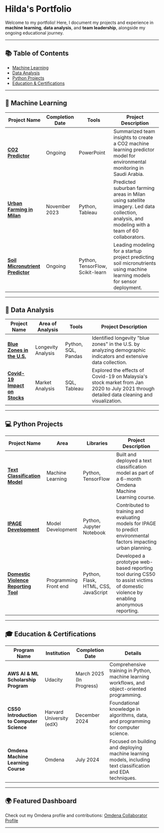 # Hilda's Portfolio

Welcome to my portfolio! Here, I document my projects and experience in **machine learning**, **data analysis**, and **team leadership**, alongside my ongoing educational journey.

---

## 📚 Table of Contents

- [Machine Learning](##machine-learning)
- [Data Analysis](##data-analysis)
- [Python Projects](##python-projects)
- [Education & Certifications](##education--certifications)
---

## 🧠 Machine Learning

| Project Name                                                                                                                             | Completion Date | Tools                            | Project Description                                                                                                                             |
| ---------------------------------------------------------------------------------------------------------------------------------------- | --------------- | -------------------------------- | ----------------------------------------------------------------------------------------------------------------------------------------------- |
| **[CO2 Predictor](https://github.com/OmdenaAI/IPAGE/tree/main/notebooks/task_3_model_development_and_training/by-Hilda)**                | Ongoing         | PowerPoint                       | Summarized team insights to create a CO2 machine learning predictor model for environmental monitoring in Saudi Arabia.                         |
| **[Urban Farming in Milan](https://github.com/OmdenaAI/IPAGE/tree/main/notebooks/task_3_model_development_and_training/by-Hilda)**       | November 2023   | Python, Tableau                  | Predicted suburban farming areas in Milan using satellite imagery. Led data collection, analysis, and modeling with a team of 60 collaborators. |
| **[Soil Micronutrient Predictor](https://github.com/OmdenaAI/IPAGE/tree/main/notebooks/task_3_model_development_and_training/by-Hilda)** | Ongoing         | Python, TensorFlow, Scikit-learn | Leading modeling for a startup project predicting soil micronutrients using machine learning models for sensor deployment.                      |

---

## 🔢 Data Analysis

| Project Name                                                                                                                     | Area of Analysis   | Tools               | Project Description                                                                                                                      |
| -------------------------------------------------------------------------------------------------------------------------------- | ------------------ | ------------------- | ---------------------------------------------------------------------------------------------------------------------------------------- |
| **[Blue Zones in the U.S.](https://github.com/HildaPosada/SanJoseUSAChapter_BlueZoneProject/blob/main/Non_imputated_EDA.ipynb)** | Longevity Analysis | Python, SQL, Pandas | Identified longevity "blue zones" in the U.S. by analyzing demographic indicators and extensive data collection.                         |
| **[Covid-19 Impact on Stocks](https://github.com/HildaPosada/Covid-Stock-Analysis)**                                             | Market Analysis    | SQL, Tableau        | Explored the effects of Covid-19 on Malaysia's stock market from Jan 2020 to July 2021 through detailed data cleaning and visualization. |

---

## 💻 Python Projects

| Project Name                                                                                                                  | Area                  | Libraries                            | Project Description                                                                                                                 |
| ----------------------------------------------------------------------------------------------------------------------------- | --------------------- | ------------------------------------ | ----------------------------------------------------------------------------------------------------------------------------------- |
| **[Text Classification Model](https://github.com/HildaPosada/Streamlit-NLP-Omdenaschool)**                                    | Machine Learning      | Python, TensorFlow                   | Built and deployed a text classification model as part of a 6-month Omdena Machine Learning course.                                 |
| **[IPAGE Development](https://github.com/OmdenaAI/IPAGE/tree/main/notebooks/task_3_model_development_and_training/by-Hilda)** | Model Development     | Python, Jupyter Notebook             | Contributed to training and evaluating models for IPAGE to predict environmental factors impacting urban planning.                  |
| **[Domestic Violence Reporting Tool](https://github.com/HildaPosada/Domestic-Violence-Reporting-Tool)**                       | Programming Front end | Python, Flask, HTML, CSS, JavaScript | Developed a prototype web-based reporting tool during  CS50 to assist victims of domestic violence by enabling anonymous reporting. |

---

## 🎓 Education & Certifications

| Program Name                              | Institution              | Completion Date          | Details                                                                                                      |
| ----------------------------------------- | ------------------------ | ------------------------ | ------------------------------------------------------------------------------------------------------------ |
| **AWS AI & ML Scholarship Program**       | Udacity                  | March 2025 (In Progress) | Comprehensive training in Python, machine learning workflows, and object-oriented programming.               |
| **CS50 Introduction to Computer Science** | Harvard University (edX) | December 2024            | Foundational knowledge in algorithms, data, and programming for computer science.                            |
| **Omdena Machine Learning Course**        | Omdena                   | July 2024                | Focused on building and deploying machine learning models, including text classification and EDA techniques. |

---

## 🌍 Featured Dashboard

Check out my Omdena profile and contributions: [Omdena Collaborator Profile](https://collaborator.omdena.com/collaborator-profile/67383)

---

